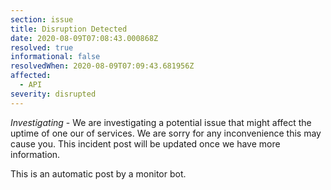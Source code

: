 ```yaml
---
section: issue
title: Disruption Detected
date: 2020-08-09T07:08:43.000868Z
resolved: true
informational: false
resolvedWhen: 2020-08-09T07:09:43.681956Z
affected:
  - API
severity: disrupted
---
```

*Investigating* - We are investigating a potential issue that might affect the uptime of one our of services. We are sorry for any inconvenience this may cause you. This incident post will be updated once we have more information.

This is an automatic post by a monitor bot.
        